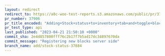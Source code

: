```yaml
---
layout: redirect
redirect_to: https://a8c-woo-test-reports.s3.amazonaws.com/public/pr/37906/api/index.html
pr_number: 37906
pr_title_encoded: "Adding+Stock+status+to+inventory+tab+and+toggle+block"
pr_test_type: api
last_published: "2023-04-21 21:50:10 +0000"
commit_sha: 2e4d857800fff76c2b17f7b5ad17dc34897670da
commit_message: "Registering new blocks server side"
branch_name: add/stock-status-37884
---
```

